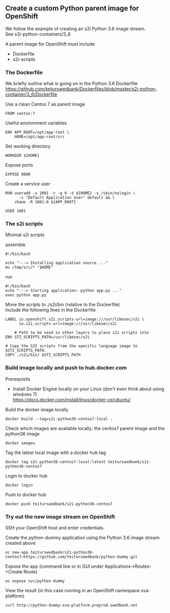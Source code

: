 Create a custom Python parent image for OpenShift
-------------------------------------------------
We follow the example of creating an s2i Python 3.6 image stream.  
See s2i-python-containers/3_6

A parent image for OpenShift must include
* Dockerfile
* s2i-scripts

### The Dockerfile
We briefly outline what is going on in the Python 3.6 Dockerfile  
https://github.com/teiturswedbank/Dockerfiles/blob/master/s2i-python-container/3_6/Dockerfile

Use a clean Centos 7 as parent image
```
FROM centos:7
```

Useful environment variables
```
ENV APP_ROOT=/opt/app-root \
    HOME=/opt/app-root/src 
```

Set working directory
```
WORKDIR ${HOME}
```

Expose ports
```
EXPOSE 8080
```

Create a service user
```
RUN useradd -u 1001 -r -g 0 -d ${HOME} -s /sbin/nologin \
      -c "Default Application User" default && \
    chown -R 1001:0 ${APP_ROOT}

USER 1001
```

### The s2i scripts
Minimal s2i scripts

assemble
```
#!/bin/bash

echo "---> Installing application source ..."
mv /tmp/src/* "$HOME"
```

run
```
#!/bin/bash
echo "---> Starting application: python app.py ..."
exec python app.py
```

Move the scripts to ./s2i/bin (relative to the Dockerfile)  
Include the following lines in the Dockerfile
```
LABEL io.openshift.s2i.scripts-url=image:///usr/libexec/s2i \
      io.s2i.scripts-url=image:///usr/libexec/s2i 

    # Path to be used in other layers to place s2i scripts into
ENV STI_SCRIPTS_PATH=/usr/libexec/s2i 
 
# Copy the S2I scripts from the specific language image to $STI_SCRIPTS_PATH.
COPY ./s2i/bin/ $STI_SCRIPTS_PATH
```

### Build image locally and push to hub.docker.com
Prerequisits
* Install Docker Engine locally on your Linux (don't even think about using windows 7)  
https://docs.docker.com/install/linux/docker-ce/ubuntu/

Build the docker image locally
```
docker build --tag=s2i-python36-centos7-local .
```

Check which images are available locally; the centos7 parent image and the python36 image
```
docker images
```

Tag the latest local image with a docker hub tag
```
docker tag s2i-python36-centos7-local:latest teiturswedbank/s2i-python36-centos7
```

Login to docker hub
```
docker login
```

Push to docker hub
```
docker push teiturswedbank/s2i-python36-centos7
```

### Try out the new image stream on OpenShift
SSH your OpenShift host and enter credentials.

Create the python-dummy application using the Python 3.6 image stream created above.
```
oc new-app teiturswedbank/s2i-python36-centos7~https://github.com/teiturswedbank/python-dummy.git
```

Expose the app (command line or in GUI under Applications->Routes->Create Route)
```
oc expose svc/python-dummy
```

View the result (in this case running in an OpenShift namespace xva-platform)
```
curl http://python-dummy-xva-platform.preprod.swedbank.net
```

